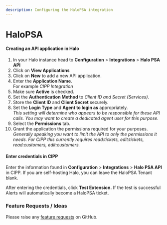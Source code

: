 ```yaml
---
description: Configuring the HaloPSA integration
---
```


# HaloPSA

#### Creating an API application in Halo

1. In your Halo instance head to **Configuration** > **Integrations** > **Halo PSA API**
2. Click on **View Applications**
3. Click on **New** to add a new API application.
4. Enter the **Application Name**.\
   For example _CIPP Integration_
5. Make sure **Active** is checked.
6. Set the **Authentication Method** to _Client ID and Secret (Services)_.
7. Store the **Client ID** and **Client Secret** securely.
8. Set the **Login Type** and **Agent to login as** appropriately.\
   _This setting will determine who appears to be responsible for these API calls. You may want to create a dedicated agent user for this purpose._
9. Select the **Permissions** tab.
10. Grant the application the permissions required for your purposes.\
    _Generally speaking you want to limit the API to only the permissions it needs. For CIPP this currently requires read:tickets, edit:tickets, read:customers, edit:customers._

#### Enter credentials in CIPP

Enter the information found in **Configuration** > **Integrations** > **Halo PSA API** in CIPP. If you are self-hosting Halo, you can leave the HaloPSA Tenant blank.

After entering the credentials, click **Test Extension.** If the test is successful Alerts will automatically become a HaloPSA ticket.

### Feature Requests / Ideas

Please raise any [feature requests](https://github.com/KelvinTegelaar/CIPP/issues/new?assignees=\&labels=\&template=feature\_request.md\&title=FEATURE+REQUEST%3A+) on GitHub.

